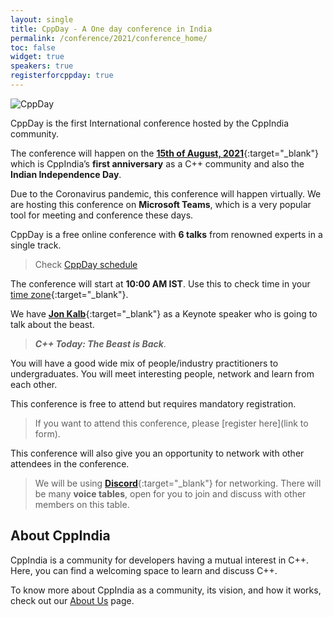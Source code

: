 ```yaml
---
layout: single
title: CppDay - A One day conference in India
permalink: /conference/2021/conference_home/
toc: false
widget: true
speakers: true
registerforcppday: true
---
```


![CppDay](/conference/2021/graphics/CppDay.png "CppDay")

CppDay is the first International conference hosted by the CppIndia community. 

The conference will happen on the [**15th of August, 2021**](https://en.wikipedia.org/wiki/Independence_Day_(India)){:target="_blank"} which is CppIndia’s **first anniversary** as a C++ community and also the **Indian Independence Day**.

Due to the Coronavirus pandemic, this conference will happen virtually. We are hosting this conference on **Microsoft Teams**, which is a very popular tool for meeting and conference these days.

CppDay is a free online conference with **6 talks** from renowned experts in a single track. 

>Check [CppDay schedule](/conference/2021/schedule/)

The conference will start at **10:00 AM IST**. Use this to check time in your [time zone](https://savvytime.com/converter/ist/aug-15-2021/10-00am){:target="_blank"}.

We have [**Jon Kalb**](https://www.linkedin.com/in/jonkalb/){:target="_blank"} as a Keynote speaker who is going to talk about the beast. 

>***C++ Today: The Beast is Back***.

You will have a good wide mix of people/industry practitioners to undergraduates. You will meet interesting people, network and learn from each other. 

This conference is free to attend but requires mandatory registration.
>If you want to attend this conference, please [register here](link to form).

This conference will also give you an opportunity to network with other attendees in the conference. 
>We will be using [**Discord**](https://discord.gg/Wz42tX5){:target="_blank"} for networking. 
There will be many **voice tables**, open for you to join and discuss with other members on this table.

## About CppIndia 

CppIndia is a community for developers having a mutual interest in C++. Here, you can find a welcoming space to learn and discuss C++.

To know more about CppIndia as a community, its vision, and how it works, check out our [About Us](/_pages/about_us) page.
